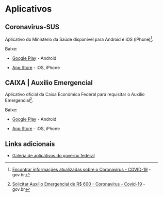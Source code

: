 # Aplicativos

## Coronavirus-SUS

Aplicativo do Ministério da Saúde disponível para Android e iOS (iPhone)[^coronavirus-sus-app].

Baixe:

- [Google Play](https://play.google.com/store/apps/details?id=br.gov.datasus.guardioes&hl=pt_BR) - Android
- [App Store](https://apps.apple.com/br/app/coronav%C3%ADrus-sus/id1408008382) - iOS, iPhone

  [^coronavirus-sus-app]: [Encontrar informações atualizadas sobre o Coronavírus - COVID-19](https://www.gov.br/pt-br/servicos/obter-informacoes-atualizadas-sobre-o-corona-virus-covid-19) - gov.br

## CAIXA | Auxílio Emergencial

Aplicativo oficial da Caixa Econômica Federal para requisitar o Auxílio Emergencial[^auxílio-emergencial].

Baixe:

- [Google Play](https://play.google.com/store/apps/details?id=br.gov.datasus.guardioes&hl=pt_BR) - Android
- [App Store](https://apps.apple.com/br/app/coronav%C3%ADrus-sus/id1408008382) - iOS, iPhone

  [^auxílio-emergencial]: [Solicitar Auxílio Emergencial de R$ 600 - Coronavírus - Covid-19](https://www.gov.br/pt-br/servicos/solicitar-auxilio-emergencial-de-r-600-covid-19) - gov.br

## Links adicionais

- [Galeria de aplicativos do governo federal](https://www.gov.br/pt-br/apps/@@galeria-de-aplicativos)
